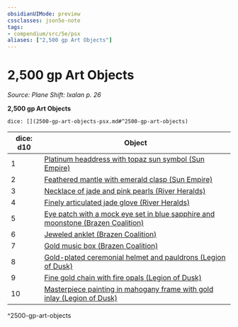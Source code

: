 ```yaml
---
obsidianUIMode: preview
cssclasses: json5e-note
tags:
- compendium/src/5e/psx
aliases: ["2,500 gp Art Objects"]
---
```

# 2,500 gp Art Objects
*Source: Plane Shift: Ixalan p. 26* 

**2,500 gp Art Objects**

`dice: [](2500-gp-art-objects-psx.md#^2500-gp-art-objects)`

| dice: d10 | Object |
|-----------|--------|
| 1 | [Platinum headdress with topaz sun symbol (Sun Empire)](Mechanics/items/platinum-headdress-with-topaz-sun-symbol-sun-empire-psx.md) |
| 2 | [Feathered mantle with emerald clasp (Sun Empire)](Mechanics/items/feathered-mantle-with-emerald-clasp-sun-empire-psx.md) |
| 3 | [Necklace of jade and pink pearls (River Heralds)](Mechanics/items/necklace-of-jade-and-pink-pearls-river-heralds-psx.md) |
| 4 | [Finely articulated jade glove (River Heralds)](Mechanics/items/finely-articulated-jade-glove-river-heralds-psx.md) |
| 5 | [Eye patch with a mock eye set in blue sapphire and moonstone (Brazen Coalition)](Mechanics/items/eye-patch-with-a-mock-eye-set-in-blue-sapphire-and-moonstone-brazen-coalition-psx.md) |
| 6 | [Jeweled anklet (Brazen Coalition)](Mechanics/items/jeweled-anklet-brazen-coalition-psx.md) |
| 7 | [Gold music box (Brazen Coalition)](Mechanics/items/gold-music-box-brazen-coalition-psx.md) |
| 8 | [Gold-plated ceremonial helmet and pauldrons (Legion of Dusk)](Mechanics/items/gold-plated-ceremonial-helmet-and-pauldrons-legion-of-dusk-psx.md) |
| 9 | [Fine gold chain with fire opals (Legion of Dusk)](Mechanics/items/fine-gold-chain-with-fire-opals-legion-of-dusk-psx.md) |
| 10 | [Masterpiece painting in mahogany frame with gold inlay (Legion of Dusk)](Mechanics/items/masterpiece-painting-in-mahogany-frame-with-gold-inlay-legion-of-dusk-psx.md) |
^2500-gp-art-objects